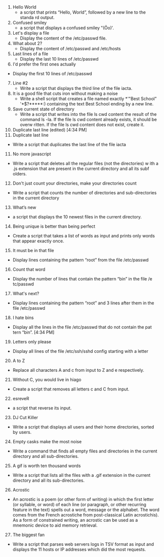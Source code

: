 1. Hello World
   * a script that prints “Hello, World”, followed by a new line to the standa
rd output.
2. Confused smiley
   * a script that displays a confused smiley "(Ôo)'.
3. Let's display a file
   * Display the content of the /etc/passwd file.
4. What about 2?
   * Display the content of /etc/passwd and /etc/hosts
5. Last lines of a file
   * Display the last 10 lines of /etc/passwd
6.  I'd prefer the first ones actually
   * Display the first 10 lines of /etc/passwd
7. Line #2
   * Write a script that displays the third line of the file iacta.
8. It is a good file that cuts iron without making a noise
   * Write a shell script that creates a file named exactly *\'"Best School"
'\*$?*****:) containing the text Best School ending by a new line.
9. Save current state of directory
   * Write a script that writes into the file ls cwd content the result of the
 command ls -la. If the file ls cwd content already exists, it should be overw
ritten. If the file ls cwd content does not exist, create it.
10. Duplicate last line (edited)
[4:34 PM]
10. Duplicate last line
   * Write a script that duplicates the last line of the file iacta
11. No more javascript
   * Write a script that deletes all the regular files (not the directories) w
ith a .js extension that are present in the current directory and all its subf
olders.
12. Don't just count your directories, make your directories count
   * Write a script that counts the number of directories and sub-directories 
in the current directory
13.  What’s new
   *  a script that displays the 10 newest files in the current directory.
14.  Being unique is better than being perfect
   * Create a script that takes a list of words as input and prints only words
 that appear exactly once.
15. It must be in that file
   * Display lines containing the pattern “root” from the file /etc/passwd
16.  Count that word
   * Display the number of lines that contain the pattern “bin” in the file /e
tc/passwd
17. What's next?
* Display lines containing the pattern “root” and 3 lines after them in the
 file /etc/passwd
18. I hate bins
   * Display all the lines in the file /etc/passwd that do not contain the pat
tern “bin”.
[4:34 PM]
19. Letters only please
   * Display all lines of the file /etc/ssh/sshd config starting with a letter
20. A to Z
   * Replace all characters A and c from input to Z and e respectively.
21. Without C, you would live in hiago
   * Create a script that removes all letters c and C from input.
22.  esreveR
   * a script that reverse its input.
23. DJ Cut Killer
   * Write a script that displays all users and their home directories, sorted
 by users.
24. Empty casks make the most noise
   * Write a command that finds all empty files and directories in the current directory and all sub-directories.
25. A gif is worth ten thousand words
   * Write a script that lists all the files with a .gif extension in the current directory and all its sub-directories.
26. Acrostic
   * An acrostic is a poem (or other form of writing) in which the first letter (or syllable, or word) of each line (or paragraph, or other recurring feature in the text) spells out a word, message or the alphabet. The word comes from the French acrostiche from post-classical Latin acrostichis). As a form of constrained writing, an acrostic can be used as a mnemonic device to aid memory retrieval.
27. The biggest fan
   * Write a script that parses web servers logs in TSV format as input and displays the 11 hosts or IP addresses which did the most requests.
